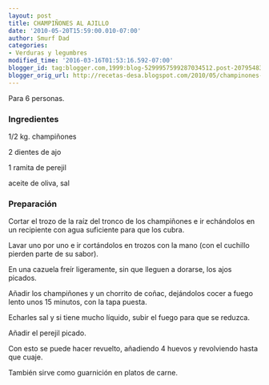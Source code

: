 ```yaml
---
layout: post
title: CHAMPIÑONES AL AJILLO
date: '2010-05-20T15:59:00.010-07:00'
author: Smurf Dad
categories:
- Verduras y legumbres
modified_time: '2016-03-16T01:53:16.592-07:00'
blogger_id: tag:blogger.com,1999:blog-5299957599287034512.post-2079548394236692820
blogger_orig_url: http://recetas-desa.blogspot.com/2010/05/champinones-al-ajillo.html
---
```


Para 6 personas.

<h3>Ingredientes</h3>

1/2 kg. champi&ntilde;ones

2 dientes de ajo

1 ramita de perejil

aceite de oliva, sal

<h3>Preparaci&oacute;n</h3>

Cortar el trozo de la ra&iacute;z del tronco de los champi&ntilde;ones e ir ech&aacute;ndolos en un recipiente con agua suficiente para que los cubra.

Lavar uno por uno e ir cort&aacute;ndolos en trozos con la mano (con el cuchillo pierden parte de su sabor).

En una cazuela fre&iacute;r ligeramente, sin que lleguen a dorarse, los ajos picados.

A&ntilde;adir los champi&ntilde;ones y un chorrito de co&ntilde;ac, dej&aacute;ndolos cocer a fuego lento unos 15 minutos, con la tapa puesta.

Echarles sal y si tiene mucho l&iacute;quido, subir el fuego para que se reduzca.

A&ntilde;adir el perejil picado.

Con esto se puede hacer revuelto, a&ntilde;adiendo 4 huevos y revolviendo hasta que cuaje.

Tambi&eacute;n sirve como guarnici&oacute;n en platos de carne.

